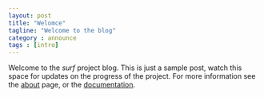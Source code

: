```yaml
---
layout: post
title: "Welomce"
tagline: "Welcome to the blog"
category : announce
tags : [intro]
---
```


Welcome to the _surf_ project blog. This is just a sample post, watch this space for updates on the progress of the project. For more information see the [about](about.html) page, or the [documentation](documentation.html).
